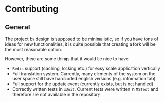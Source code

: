 # Contributing

## General

The project by design is supposed to be minimalistic, so if you have tons of ideas for new functionalities, it is quite possible that creating a fork will be the most reasonable option. 

However, there are some things that it would be nice to have:
- `Redis` support (caching, locking etc.) for easy scale application vertically
- Full translation system. Currently, many elements of the system on the user space still have hardcoded english versions (e.g. information tab)
- Full support for the update event (currently exists, but is not handled)
- Correctly written tests in `xUnit`. Current tests were written in `MSTest` and therefore are not available in the repository